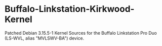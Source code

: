 Buffalo-Linkstation-Kirkwood-Kernel
===================================

Patched Debian 3.15.5-1 Kernel Sources for the Buffalo Linkstation Pro Duo 
(LS-WVL, alias "MVLSWV-BA") device.


